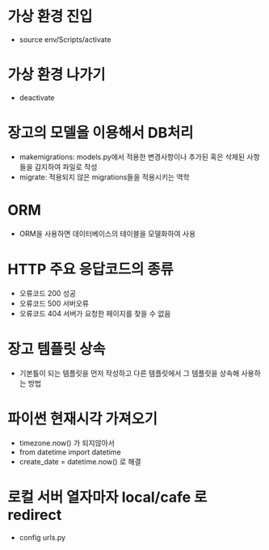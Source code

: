 # 가상 환경 진입

- source env/Scripts/activate

# 가상 환경 나가기

- deactivate

# 장고의 모델을 이용해서 DB처리

- makemigrations: models.py에서 적용한 변경사항이나 추가된 혹은 삭제된
  사항들을 감지하여 파일로 작성
- migrate: 적용되지 않은 migrations들을 적용시키는 역학

# ORM

- ORM을 사용하면 데이터베이스의 테이블을 모델화하여 사용

# HTTP 주요 응답코드의 종류

- 오류코드 200 성공
- 오류코드 500 서버오류
- 오류코드 404 서버가 요청한 페이지를 찾을 수 없음

# 장고 템플릿 상속

- 기본틀이 되는 템플릿을 먼저 작성하고 다른 템플릿에서 그 템플릿을 상속해 사용하는 방법

# 파이썬 현재시각 가져오기

- timezone.now() 가 되지않아서
- from datetime import datetime
- create_date = datetime.now() 로 해결

# 로컬 서버 열자마자 local/cafe 로 redirect

- config urls.py
